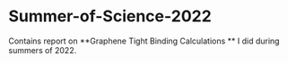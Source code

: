# Summer-of-Science-2022
Contains report on **Graphene Tight Binding Calculations ** I did during summers of 2022.
